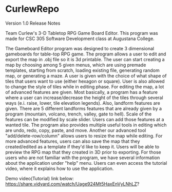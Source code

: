 # CurlewRepo
Version 1.0 Release Notes

Team Curlew's 3-D Tabletop RPG Game Board Editor.
This program was made for CSC 305 Software Development class at Augustana College.

The Gameboard Editor program was designed to create 3 dimensional gameboards for table-top RPG game.
The program allows a user to edit and export the map in .obj file so it is 3d printable.
The user can start creating a map by choosing among 5 given menus, which are using premade templates, starting from scratch, loading existing file, generating random map, or generating a maze.
A user is given with the choice of what shape of tiles that users want to use (either hexagon or square). User is also allowed to change the style of tiles while in editing phase.
For editing the map, a lot of advanced features are given.
Most basically, a program has a feature where a user can increase/decrease the height of the tiles through several ways (e.i. raise, lower, tile elevation legends).
Also, landform features are given.
There are 5 different landforms features that are already given by a program (mountain, volcano, trench, valley, gate to hell). 
Scale of the features can be modified by scale slider.
Users can add those features at a wanted tile.
The program also provides multiple useful tools in editing which are undo, redo, copy, paste, and move.
Another our advanced tool "add/delete-row/column" allows users to resize the map while editing. 
For more advanced features, users can also save the map that they created/edited as a template if they'd like to keep it.
Users will be able to preview the RPG map that they created in 3D prior to exporting.
For those users who are not familiar with the program, we have several information about the application under "help" menu. 
Users can even access the tutorial video, where it explains how to use the application.

Demo video(Tutorial) link below:
https://share.vidyard.com/watch/Uage924Mt5HaxEnVyLNhLZ?
